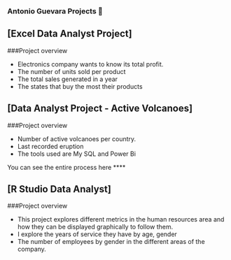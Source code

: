 ### Antonio Guevara Projects 👋

## [Excel Data Analyst Project]

###Project overview

* Electronics company wants to know its total profit.
* The number of units sold per product
* The total sales generated in a year
* The states that buy the most their products

## [Data Analyst Project - Active Volcanoes]
###Project overview

* Number of active volcanoes per country.
* Last recorded eruption
* The tools used are My SQL and Power Bi 

You can see the entire process here ****


## [R Studio Data Analyst]

###Project overview

* This project explores different metrics in the human resources area and how they can be displayed graphically to follow them.
* I explore the years of service they have by age, gender
* The number of employees by gender in the different areas of the company.

